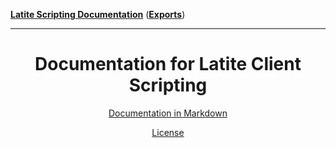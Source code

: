 [**Latite Scripting Documentation**](README.md) ([**Exports**](exports.md))

---

<div align="center">
  <h1>Documentation for Latite Client Scripting</h1>
  <p><a href="https://github.com/LatiteScripting/latitescripting.github.io/blob/main/docs-markdown/exports.md">Documentation in Markdown</a></p>

<a href="https://github.com/LatiteScripting/latitescripting.github.io/blob/main/LICENSE.md">License</a>

</div>
